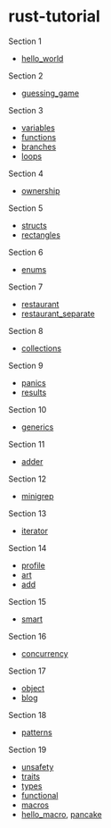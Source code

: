 # rust-tutorial

Section 1

- [hello_world](hello_world)

Section 2

- [guessing_game](guessing_game)

Section 3

- [variables](variables)
- [functions](functions)
- [branches](branches)
- [loops](loops)

Section 4

- [ownership](ownership)

Section 5

- [structs](structs)
- [rectangles](rectangles)

Section 6

- [enums](enums)

Section 7

- [restaurant](restaurant)
- [restaurant_separate](restaurant_separate)

Section 8

- [collections](collections)

Section 9

- [panics](panics)
- [results](results)

Section 10

- [generics](generics)

Section 11

- [adder](adder)

Section 12

- [minigrep](minigrep)

Section 13

- [iterator](iterator)

Section 14

- [profile](profile)
- [art](art)
- [add](add)

Section 15

- [smart](smart)

Section 16

- [concurrency](concurrency)

Section 17

- [object](object)
- [blog](blog)

Section 18

- [patterns](patterns)

Section 19

- [unsafety](unsafety)
- [traits](traits)
- [types](types)
- [functional](functional)
- [macros](macros)
- [hello_macro](hello_macro), [pancake](pancake)

<!--
ref.
[Rustのモジュールを詳細に理解する(1) モジュール入門 (この回は簡単です！)](https://qnighy.hatenablog.com/entry/2019/05/06/190000)
[Rustのモジュールの使い方 2018 Edition版](https://keens.github.io/blog/2018/12/08/rustnomoju_runotsukaikata_2018_editionhan/)

 -->
